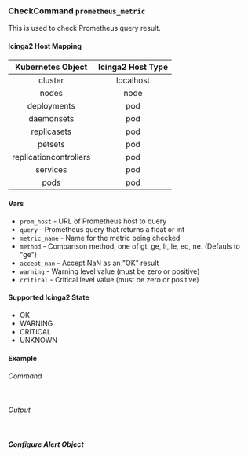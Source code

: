### CheckCommand `prometheus_metric`

This is used to check Prometheus query result.

#### Icinga2 Host Mapping

| Kubernetes Object      | Icinga2 Host Type |
| :---:                  | :---:             |
| cluster                | localhost         |
| nodes                  | node              |
| deployments            | pod               |
| daemonsets             | pod               |
| replicasets            | pod               |
| petsets                | pod               |
| replicationcontrollers | pod               |
| services               | pod               |
| pods                   | pod               |

#### Vars

* `prom_host` - URL of Prometheus host to query
* `query` - Prometheus query that returns a float or int
* `metric_name` - Name for the metric being checked
* `method` - Comparison method, one of gt, ge, lt, le, eq, ne. (Defauls to "ge")
* `accept_nan` - Accept NaN as an "OK" result
* `warning` - Warning level value (must be zero or positive)
* `critical` - Critical level value (must be zero or positive)

#### Supported Icinga2 State

* OK
* WARNING
* CRITICAL
* UNKNOWN

#### Example
###### Command
```
```
###### Output
```
```

##### Configure Alert Object

```
```
